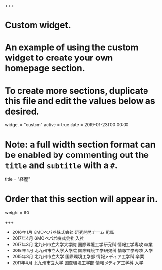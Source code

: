 +++
# Custom widget.
# An example of using the custom widget to create your own homepage section.
# To create more sections, duplicate this file and edit the values below as desired.
widget = "custom"
active = true
date = 2019-01-23T00:00:00

# Note: a full width section format can be enabled by commenting out the `title` and `subtitle` with a `#`.
title = "経歴"

# Order that this section will appear in.
weight = 60

+++

- 2018年1月 GMOペパボ株式会社 研究開発チーム 配属
- 2017年4月 GMOペパボ株式会社 入社
- 2017年3月 北九州市立大学大学院 国際環境工学研究科 情報工学専攻 卒業
- 2015年4月 北九州市立大学大学院 国際環境工学研究科 情報工学専攻 入学
- 2015年3月 北九州市立大学 国際環境工学部 情報メディア工学科 卒業
- 2011年4月 北九州市立大学 国際環境工学部 情報メディア工学科 入学
